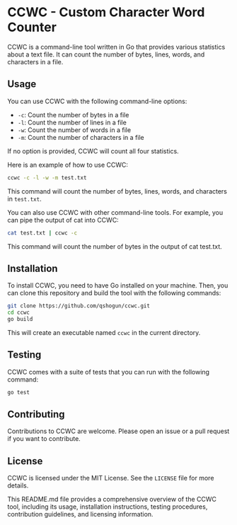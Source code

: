 # CCWC - Custom Character Word Counter

CCWC is a command-line tool written in Go that provides various statistics about a text file. It can count the number of bytes, lines, words, and characters in a file.

## Usage

You can use CCWC with the following command-line options:

- `-c`: Count the number of bytes in a file
- `-l`: Count the number of lines in a file
- `-w`: Count the number of words in a file
- `-m`: Count the number of characters in a file

If no option is provided, CCWC will count all four statistics.

Here is an example of how to use CCWC:

```sh
ccwc -c -l -w -m test.txt
```

This command will count the number of bytes, lines, words, and characters in `test.txt`.

You can also use CCWC with other command-line tools. For example, you can pipe the output of cat into CCWC:

```sh
cat test.txt | ccwc -c
```

This command will count the number of bytes in the output of cat test.txt.

## Installation

To install CCWC, you need to have Go installed on your machine. Then, you can clone this repository and build the tool with the following commands:

```sh
git clone https://github.com/qshogun/ccwc.git
cd ccwc
go build
```

This will create an executable named `ccwc` in the current directory.

## Testing

CCWC comes with a suite of tests that you can run with the following command:

```sh
go test
```

## Contributing

Contributions to CCWC are welcome. Please open an issue or a pull request if you want to contribute.

## License

CCWC is licensed under the MIT License. See the `LICENSE` file for more details.

This README.md file provides a comprehensive overview of the CCWC tool, including its usage, installation instructions, testing procedures, contribution guidelines, and licensing information.
